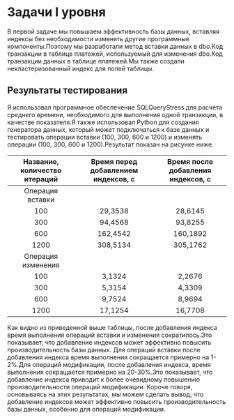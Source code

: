 # Задачи I уровня

В первой задаче мы повышаем эффективность базы данных, вставляя индексы без необходимости изменять другие программные компоненты.Поэтому мы разработали метод вставки данных в dbo.Код транзакции в таблице платежей, используемый для изменения dbo.Код транзакции данных в таблице платежей.Мы также создали некластеризованный индекс для полей таблицы.

## Результаты тестирования
Я использовал программное обеспечение SQLQueryStress для расчета среднего времени, необходимого для выполнения одной транзакции, в качестве показателя.Я также использовал Python для создания генератора данных, который может подключаться к базе данных и тестировать операции вставки (100, 300, 600 и 1200) и изменять операции (100, 300, 600 и 1200).Результат показан на рисунке ниже.

|Название, количество итераций|Время перед добавлением индексов, с|Время после добавления индексов, с|
|:---------------------------:|:---------------------------------:|:--------------------------------:|
|Операция вставки             |                                   |                                  |
|100                          |29,3538                            |28,6145                           |
|300                          |94,4568                            |93,8255                           |
|600                          |162,4542                           |160,1892                          |
|1200                         |308,5134                           |305,1762                          |
|Операция изменения           |                                   |                                  |
|100                          |3,1324                             |2,2676                            |
|300                          |5,3154                             |4,3309                            |
|600                          |9,7524                             |8,9694                            |
|1200                         |17,1254                            |16,7708                           |


Как видно из приведенной выше таблицы, после добавления индекса время выполнения операций вставки и изменения сократилось.Это показывает, что добавление индексов может эффективно повысить производительность базы данных.
Для операций вставки после добавления индекса время выполнения сокращается примерно на 1-2%.Для операций модификации, после добавления индекса, время выполнения сокращается примерно на 20-30%.Это показывает, что добавление индекса приводит к более очевидному повышению производительности операций модификации.
Короче говоря, основываясь на этих результатах, мы можем сделать вывод, что добавление индексов может эффективно повысить производительность базы данных, особенно для операций модификации.